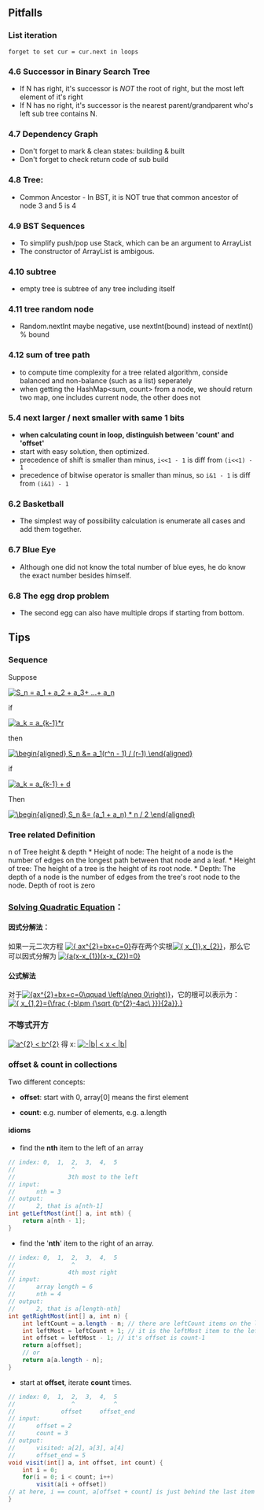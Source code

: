 
## Pitfalls
### List iteration
    forget to set cur = cur.next in loops
### 4.6 Successor in Binary Search Tree
- If N has right, it's successor is *NOT* the root of right, but the most left element of it's right
- If N has no right, it's successor is the nearest parent/grandparent who's left sub tree contains N.
### 4.7 Dependency Graph
- Don't forget to mark & clean states: building & built
- Don't forget to check return code of sub build
### 4.8 Tree:
- Common Ancestor
        - In BST, it is NOT true that common ancestor of node 3 and 5 is 4
        
### 4.9 BST Sequences
- To simplify push/pop use Stack<T>, which can be an argument to ArrayList<T> 
- The constructor of ArrayList<Integer> is ambigous.
    
### 4.10 subtree
- empty tree is subtree of any tree including itself
    
### 4.11 tree random node
- Random.nextInt maybe negative, use nextInt(bound) instead of nextInt() % bound
    
### 4.12 sum of tree path
- to compute time complexity for a tree related algorithm, conside balanced and non-balance (such as a list) seperately
- when getting the HashMap<sum, count> from a node, we should return two map, one includes current node, the other does not 
    
### 5.4 next larger / next smaller with same 1 bits
- **when calculating count in loop, distinguish between 'count' and 'offset'**
- start with easy solution, then optimized.
- precedence of shift is smaller than minus, ```i<<1 - 1``` is diff from ```(i<<1) - 1```
- precedence of bitwise operator is smaller than minus, so ```i&1 - 1``` is diff from ```(i&1) - 1```

### 6.2 Basketball
- The simplest way of possibility calculation is enumerate all cases and add them together.

### 6.7 Blue Eye
- Although one did not know the total number of blue eyes, he do know the exact number besides himself.

### 6.8 The egg drop problem
- The second egg can also have multiple drops if starting from bottom.

## Tips

### Sequence

Suppose

<a href="https://www.codecogs.com/eqnedit.php?latex=S_n&space;=&space;a_1&space;&plus;&space;a_2&space;&plus;&space;a_3&plus;&space;...&plus;&space;a_n" target="_blank"><img src="https://latex.codecogs.com/gif.latex?S_n&space;=&space;a_1&space;&plus;&space;a_2&space;&plus;&space;a_3&plus;&space;...&plus;&space;a_n" title="S_n = a_1 + a_2 + a_3+ ...+ a_n" /></a>

if 

<a href="https://www.codecogs.com/eqnedit.php?latex=a_k&space;=&space;a_{k-1}*r" target="_blank"><img src="https://latex.codecogs.com/gif.latex?a_k&space;=&space;a_{k-1}*r" title="a_k = a_{k-1}*r" /></a>

then 

<a href="https://www.codecogs.com/eqnedit.php?latex=\begin{aligned}&space;S_n&space;&=&space;a_1(r^n&space;-&space;1)&space;/&space;(r-1)&space;\end{aligned}" target="_blank"><img src="https://latex.codecogs.com/gif.latex?\begin{aligned}&space;S_n&space;&=&space;a_1(r^n&space;-&space;1)&space;/&space;(r-1)&space;\end{aligned}" title="\begin{aligned} S_n &= a_1(r^n - 1) / (r-1) \end{aligned}" /></a>

if

<a href="https://www.codecogs.com/eqnedit.php?latex=a_k&space;=&space;a_{k-1}&space;&plus;&space;d" target="_blank"><img src="https://latex.codecogs.com/gif.latex?a_k&space;=&space;a_{k-1}&space;&plus;&space;d" title="a_k = a_{k-1} + d" /></a>

Then

<a href="https://www.codecogs.com/eqnedit.php?latex=\begin{aligned}&space;S_n&space;&=&space;(a_1&space;&plus;&space;a_n)&space;*&space;n&space;/&space;2&space;\end{aligned}" target="_blank"><img src="https://latex.codecogs.com/gif.latex?\begin{aligned}&space;S_n&space;&=&space;(a_1&space;&plus;&space;a_n)&space;*&space;n&space;/&space;2&space;\end{aligned}" title="\begin{aligned} S_n &= (a_1 + a_n) * n / 2 \end{aligned}" /></a>

### Tree related Definition
n of Tree height & depth
	* Height of node: The height of a node is the number of edges on the longest path between that node and a leaf.
	* Height of tree:  The height of a tree is the height of its root node.
	* Depth: The depth of a node is the number of edges from the tree's root node to the node. Depth of root is zero

### [Solving Quadratic Equation](https://en.wikipedia.org/wiki/Quadratic_equation)：

#### 因式分解法：
如果一元二次方程 <a href="https://www.codecogs.com/eqnedit.php?latex={&space;ax^{2}&plus;bx&plus;c=0}" target="_blank"><img src="https://latex.codecogs.com/gif.latex?{&space;ax^{2}&plus;bx&plus;c=0}" title="{ ax^{2}+bx+c=0}" /></a>存在两个实根<a href="https://www.codecogs.com/eqnedit.php?latex={&space;x_{1},x_{2}}" target="_blank"><img src="https://latex.codecogs.com/gif.latex?{&space;x_{1},x_{2}}" title="{ x_{1},x_{2}}" /></a>，那么它可以因式分解为
<a href="https://www.codecogs.com/eqnedit.php?latex={a(x-x_{1})(x-x_{2})=0}" target="_blank"><img src="https://latex.codecogs.com/gif.latex?{a(x-x_{1})(x-x_{2})=0}" title="{a(x-x_{1})(x-x_{2})=0}" /></a>

#### 公式解法
对于<a href="https://www.codecogs.com/eqnedit.php?latex={ax^{2}&plus;bx&plus;c=0\qquad&space;\left(a\neq&space;0\right)}" target="_blank"><img src="https://latex.codecogs.com/gif.latex?{ax^{2}&plus;bx&plus;c=0\qquad&space;\left(a\neq&space;0\right)}" title="{ax^{2}+bx+c=0\qquad \left(a\neq 0\right)}" /></a>，它的根可以表示为：<a href="https://www.codecogs.com/eqnedit.php?latex={&space;x_{1,2}={\frac&space;{-b\pm&space;{\sqrt&space;{b^{2}-4ac\&space;}}}{2a}}.}" target="_blank"><img src="https://latex.codecogs.com/gif.latex?{&space;x_{1,2}={\frac&space;{-b\pm&space;{\sqrt&space;{b^{2}-4ac\&space;}}}{2a}}.}" title="{ x_{1,2}={\frac {-b\pm {\sqrt {b^{2}-4ac\ }}}{2a}}.}" /></a>

### 不等式开方 
<a href="https://www.codecogs.com/eqnedit.php?latex=a^{2}&space;<&space;b^{2}" target="_blank"><img src="https://latex.codecogs.com/gif.latex?a^{2}&space;<&space;b^{2}" title="a^{2} < b^{2}" /></a>  得 x: <a href="https://www.codecogs.com/eqnedit.php?latex=-|b|&space;<&space;x&space;<&space;|b|" target="_blank"><img src="https://latex.codecogs.com/gif.latex?-|b|&space;<&space;x&space;<&space;|b|" title="-|b| < x < |b|" /></a>

### offset & count in collections

Two different concepts:

- **offset**: start with 0, array[0] means the first element

- **count**: e.g. number of elements, e.g. a.length

#### idioms 
- find the **nth** item to the left of an array
```java
// index: 0,  1,  2,  3,  4,  5
//                ^
//               3th most to the left
// input:
// 		nth = 3
// output:
//		2, that is a[nth-1]
int getLeftMost(int[] a, int nth) {
	return a[nth - 1];
}
```

- find the '**nth**' item to the right of an array.

```java
// index: 0,  1,  2,  3,  4,  5
//                ^
//               4th most right
// input:
// 		array length = 6
// 		nth = 4
// output:
//		2, that is a[length-nth]
int getRightMost(int[] a, int n) {
	int leftCount = a.length - n; // there are leftCount items on the left of desired item
	int leftMost = leftCount + 1; // it is the leftMost item to the left
	int offset = leftMost - 1; // it's offset is count-1
	return a[offset];
	// or 
	return a[a.length - n];
}
```

- start at **offset**, iterate **count** times. 
``` java
// index: 0,  1,  2,  3,  4,  5
//                ^           ^
//             offset     offset_end
// input:
// 		offset = 2
// 		count = 3
// output:
// 		visited: a[2], a[3], a[4]
// 		offset_end = 5
void visit(int[] a, int offset, int count) {
	int i = 0;
	for(i = 0; i < count; i++)
		visit(a[i + offset])
// at here, i == count, a[offset + count] is just behind the last item being visited
}
```
<!--stackedit_data:
eyJoaXN0b3J5IjpbLTkyNzY4OTIwOSwtMjM3MjQ4NTg2LDExMT
A5NDgzOTQsMTY3NzU1Mjg1MCwxMjA5MTUwNjE4LC0xNTcxODI4
NDI0LDUyOTQyODU0MiwtMjk1MTQ5MTczLC00MDA2MzM2NDIsMT
U1NzMxNzY3OCwxODU0OTAyNDEzLDc1NzQzNzA2OSwxMTEyMDQ5
OTgzLDE4NzA1MTg3OTYsNjE0NTIxNzMsMTQyMTU4NDY5MiwtMT
MzMjY1MjIwNF19
-->